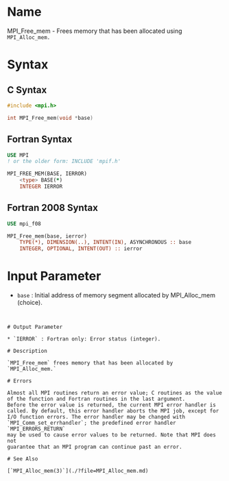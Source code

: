 # Name

MPI_Free_mem  - Frees memory that has been allocated using
`MPI_Alloc_mem.`

# Syntax

## C Syntax

```c
#include <mpi.h>

int MPI_Free_mem(void *base)
```

## Fortran Syntax

```fortran
USE MPI
! or the older form: INCLUDE 'mpif.h'

MPI_FREE_MEM(BASE, IERROR)
    <type> BASE(*)
    INTEGER IERROR
```

## Fortran 2008 Syntax

```fortran
USE mpi_f08

MPI_Free_mem(base, ierror)
    TYPE(*), DIMENSION(..), INTENT(IN), ASYNCHRONOUS :: base
    INTEGER, OPTIONAL, INTENT(OUT) :: ierror
```


# Input Parameter

* `base` : Initial address of memory segment allocated by MPI_Alloc_mem
(choice).
```


# Output Parameter

* `IERROR` : Fortran only: Error status (integer).

# Description

`MPI_Free_mem` frees memory that has been allocated by `MPI_Alloc_mem.`

# Errors

Almost all MPI routines return an error value; C routines as the value
of the function and Fortran routines in the last argument.
Before the error value is returned, the current MPI error handler is
called. By default, this error handler aborts the MPI job, except for
I/O function errors. The error handler may be changed with
`MPI_Comm_set_errhandler`; the predefined error handler `MPI_ERRORS_RETURN`
may be used to cause error values to be returned. Note that MPI does not
guarantee that an MPI program can continue past an error.

# See Also

[`MPI_Alloc_mem(3)`](./?file=MPI_Alloc_mem.md)
